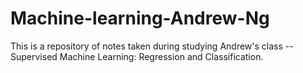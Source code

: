 # Machine-learning-Andrew-Ng
This is a repository of notes taken during studying Andrew's class -- Supervised Machine Learning: Regression and Classification.
